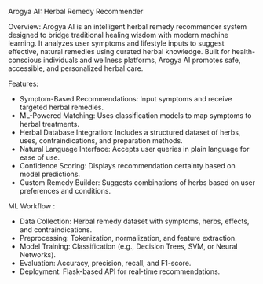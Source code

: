 Arogya AI: Herbal Remedy Recommender

 Overview:
Arogya AI is an intelligent herbal remedy recommender system designed to bridge traditional healing wisdom with modern machine learning. It analyzes user symptoms and lifestyle inputs to suggest effective, natural remedies using curated herbal knowledge. Built for health-conscious individuals and wellness platforms, Arogya AI promotes safe, accessible, and personalized herbal care.

Features:
-  Symptom-Based Recommendations: Input symptoms and receive targeted herbal remedies.
-  ML-Powered Matching: Uses classification models to map symptoms to herbal treatments.
-  Herbal Database Integration: Includes a structured dataset of herbs, uses, contraindications, and preparation methods.
-  Natural Language Interface: Accepts user queries in plain language for ease of use.
-  Confidence Scoring: Displays recommendation certainty based on model predictions.
-  Custom Remedy Builder: Suggests combinations of herbs based on user preferences and conditions.

 ML Workflow :
- Data Collection: Herbal remedy dataset with symptoms, herbs, effects, and contraindications.
- Preprocessing: Tokenization, normalization, and feature extraction.
- Model Training: Classification (e.g., Decision Trees, SVM, or Neural Networks).
- Evaluation: Accuracy, precision, recall, and F1-score.
- Deployment: Flask-based API for real-time recommendations.

  
